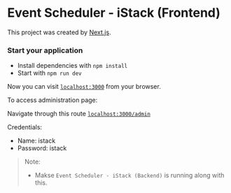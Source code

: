 # Event Scheduler - iStack (Frontend)

This project was created by [Next.js](https://nextjs.org/learn/basics/create-nextjs-app?utm_source=next-site&utm_medium=homepage-cta&utm_campaign=next-website).

### Start your application

- Install dependencies with `npm install`
- Start with `npm run dev`

Now you can visit [`localhost:3000`](http://localhost:3000) from your browser.

To access administration page:

Navigate through this route [`localhost:3000/admin`](http://localhost:3000/admin)

Credentials:
- Name: istack
- Password: istack

> Note:
> - Makse `Event Scheduler - iStack (Backend)` is running along with this.
